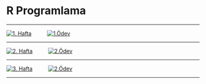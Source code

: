 # R Programlama 
 ------------------------------------------------------------------------------------------


 [![1. Hafta](https://img.shields.io/badge/1.-Hafta-257180.svg)](/1_hafta.ipynb)⠀⠀⠀⠀[![1.Ödev](https://img.shields.io/badge/1.-Ödev-F3C623.svg)](/1_odev.ipynb) 

 ------------------------------------------------------------------------------------------

 [![2. Hafta](https://img.shields.io/badge/2.-Hafta-F2E5BF.svg)](/1_hafta.ipynb)⠀⠀⠀⠀[![2.Ödev](https://img.shields.io/badge/2.-Ödev-EB8317.svg)](/2_odev.ipynb) 

 ------------------------------------------------------------------------------------------

 [![3. Hafta](https://img.shields.io/badge/3.-Hafta-FD8B51.svg)](/3_hafta.ipynb)⠀⠀⠀⠀[![2.Ödev](https://img.shields.io/badge/2.-Ödev-10375C.svg)](/2_odev.ipynb) 

 ------------------------------------------------------------------------------------------
 

 
 
 
